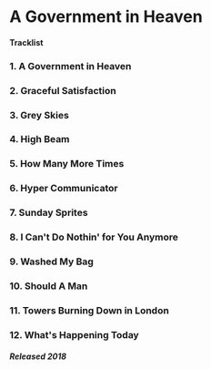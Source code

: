 # A Government in Heaven

#### Tracklist
### 1. A Government in Heaven
### 2. Graceful Satisfaction
### 3. Grey Skies
### 4. High Beam
### 5. How Many More Times
### 6. Hyper Communicator
### 7. Sunday Sprites
### 8. I Can't Do Nothin' for You Anymore
### 9. Washed My Bag
### 10. Should A Man
### 11. Towers Burning Down in London
### 12. What's Happening Today

##### Released 2018


